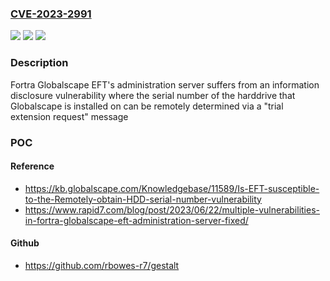 ### [CVE-2023-2991](https://cve.mitre.org/cgi-bin/cvename.cgi?name=CVE-2023-2991)
![](https://img.shields.io/static/v1?label=Product&message=Globalscape%20EFT&color=blue)
![](https://img.shields.io/static/v1?label=Version&message=%3D%208.0.0%20&color=brighgreen)
![](https://img.shields.io/static/v1?label=Vulnerability&message=CWE-200%20Exposure%20of%20Sensitive%20Information%20to%20an%20Unauthorized%20Actor&color=brighgreen)

### Description

Fortra Globalscape EFT's administration server suffers from an information disclosure vulnerability where the serial number of the harddrive that Globalscape is installed on can be remotely determined via a "trial extension request" message

### POC

#### Reference
- https://kb.globalscape.com/Knowledgebase/11589/Is-EFT-susceptible-to-the-Remotely-obtain-HDD-serial-number-vulnerability
- https://www.rapid7.com/blog/post/2023/06/22/multiple-vulnerabilities-in-fortra-globalscape-eft-administration-server-fixed/

#### Github
- https://github.com/rbowes-r7/gestalt

